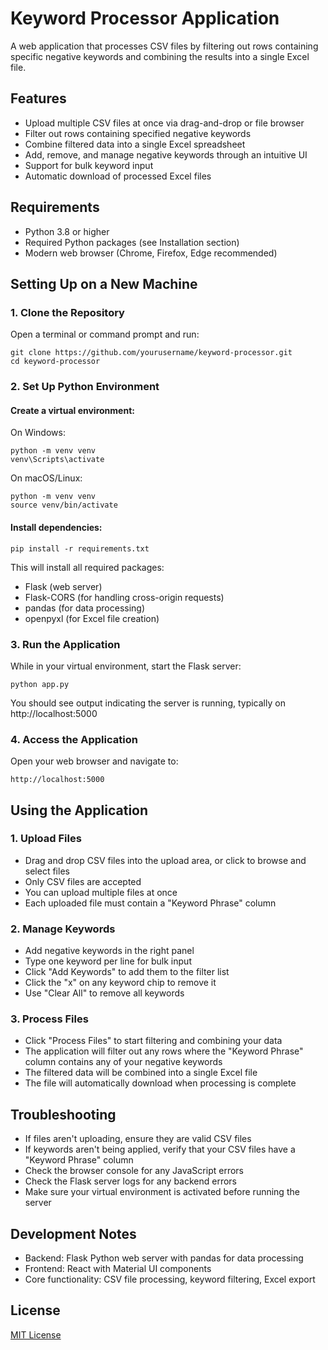 # Keyword Processor Application

A web application that processes CSV files by filtering out rows containing specific negative keywords and combining the results into a single Excel file.

## Features

- Upload multiple CSV files at once via drag-and-drop or file browser
- Filter out rows containing specified negative keywords
- Combine filtered data into a single Excel spreadsheet
- Add, remove, and manage negative keywords through an intuitive UI
- Support for bulk keyword input
- Automatic download of processed Excel files

## Requirements

- Python 3.8 or higher
- Required Python packages (see Installation section)
- Modern web browser (Chrome, Firefox, Edge recommended)

## Setting Up on a New Machine

### 1. Clone the Repository

Open a terminal or command prompt and run:

```
git clone https://github.com/yourusername/keyword-processor.git
cd keyword-processor
```

### 2. Set Up Python Environment

#### Create a virtual environment:

On Windows:
```
python -m venv venv
venv\Scripts\activate
```

On macOS/Linux:
```
python -m venv venv
source venv/bin/activate
```

#### Install dependencies:

```
pip install -r requirements.txt
```

This will install all required packages:
- Flask (web server)
- Flask-CORS (for handling cross-origin requests)
- pandas (for data processing)
- openpyxl (for Excel file creation)

### 3. Run the Application

While in your virtual environment, start the Flask server:

```
python app.py
```

You should see output indicating the server is running, typically on http://localhost:5000

### 4. Access the Application

Open your web browser and navigate to:

```
http://localhost:5000
```

## Using the Application

### 1. Upload Files

- Drag and drop CSV files into the upload area, or click to browse and select files
- Only CSV files are accepted
- You can upload multiple files at once
- Each uploaded file must contain a "Keyword Phrase" column

### 2. Manage Keywords

- Add negative keywords in the right panel
- Type one keyword per line for bulk input
- Click "Add Keywords" to add them to the filter list
- Click the "x" on any keyword chip to remove it
- Use "Clear All" to remove all keywords

### 3. Process Files

- Click "Process Files" to start filtering and combining your data
- The application will filter out any rows where the "Keyword Phrase" column contains any of your negative keywords
- The filtered data will be combined into a single Excel file
- The file will automatically download when processing is complete

## Troubleshooting

- If files aren't uploading, ensure they are valid CSV files
- If keywords aren't being applied, verify that your CSV files have a "Keyword Phrase" column
- Check the browser console for any JavaScript errors
- Check the Flask server logs for any backend errors
- Make sure your virtual environment is activated before running the server

## Development Notes

- Backend: Flask Python web server with pandas for data processing
- Frontend: React with Material UI components
- Core functionality: CSV file processing, keyword filtering, Excel export

## License

[MIT License](LICENSE)